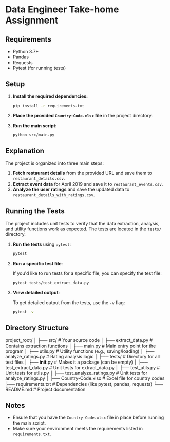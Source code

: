 # Data Engineer Take-home Assignment

## Requirements
- Python 3.7+
- Pandas
- Requests
- Pytest (for running tests)

## Setup

1. **Install the required dependencies:**
    ```bash
    pip install -r requirements.txt
    ```

2. **Place the provided `Country-Code.xlsx` file** in the project directory.

3. **Run the main script:**
    ```bash
    python src/main.py
    ```

## Explanation

The project is organized into three main steps:

1. **Fetch restaurant details** from the provided URL and save them to `restaurant_details.csv`.
2. **Extract event data** for April 2019 and save it to `restaurant_events.csv`.
3. **Analyze the user ratings** and save the updated data to `restaurant_details_with_ratings.csv`.

## Running the Tests

The project includes unit tests to verify that the data extraction, analysis, and utility functions work as expected. The tests are located in the `tests/` directory.

1. **Run the tests** using `pytest`:

    ```bash
    pytest
    ```

2. **Run a specific test file**:

    If you'd like to run tests for a specific file, you can specify the test file:

    ```bash
    pytest tests/test_extract_data.py
    ```

3. **View detailed output**:

    To get detailed output from the tests, use the `-v` flag:

    ```bash
    pytest -v
    ```

## Directory Structure

project_root/
│
├── src/                             # Your source code
│   ├── extract_data.py              # Contains extraction functions
│   ├── main.py                      # Main entry point for the program
│   ├── utils.py                     # Utility functions (e.g., saving/loading)
│   ├── analyze_ratings.py           # Rating analysis logic
│
├── tests/                           # Directory for all test files
│   ├── __init__.py                  # Makes it a package (can be empty)
│   ├── test_extract_data.py         # Unit tests for extract_data.py
│   ├── test_utils.py                # Unit tests for utils.py
│   ├── test_analyze_ratings.py      # Unit tests for analyze_ratings.py
│
├── Country-Code.xlsx                # Excel file for country codes
├── requirements.txt                 # Dependencies (like pytest, pandas, requests)
└── README.md                        # Project documentation


## Notes
- Ensure that you have the `Country-Code.xlsx` file in place before running the main script.
- Make sure your environment meets the requirements listed in `requirements.txt`.
